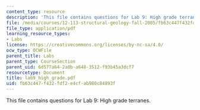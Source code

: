 ```yaml
---
content_type: resource
description: 'This file contains questions for Lab 9: High grade terranes.'
file: /media/courses/12-113-structural-geology-fall-2005/fb63c447f432fdf2e4cfab980c84893f_lab9_high_grade.pdf
file_type: application/pdf
learning_resource_types:
- Labs
license: https://creativecommons.org/licenses/by-nc-sa/4.0/
ocw_type: OCWFile
parent_title: Labs
parent_type: CourseSection
parent_uid: 6d577a64-2a0b-a648-3512-f93b45a3dcf7
resourcetype: Document
title: lab9_high_grade.pdf
uid: fb63c447-f432-fdf2-e4cf-ab980c84893f
---
```

This file contains questions for Lab 9: High grade terranes.